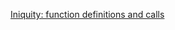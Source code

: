 [Iniquity: function definitions and calls](http://www.cs.umd.edu/class/fall2019/cmsc430/Iniquity.html)
